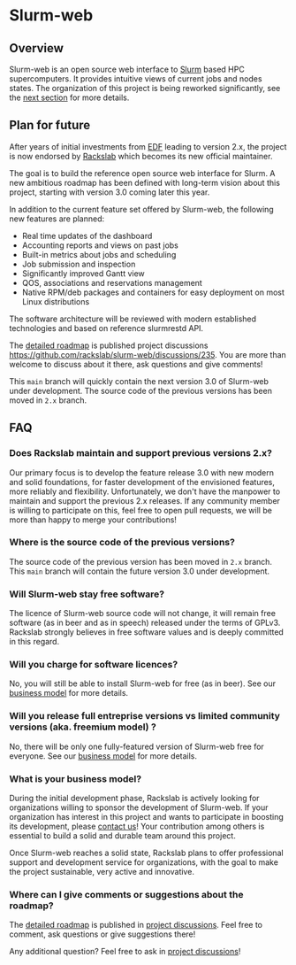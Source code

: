 # Slurm-web

## Overview

Slurm-web is an open source web interface to [Slurm](https://slurm.schedmd.com/)
based HPC supercomputers. It provides intuitive views of current jobs and nodes
states. The organization of this project is being reworked significantly, see
the [next section](#plan-for-future) for more details.

## Plan for future

After years of initial investments from [EDF](https://www.edf.fr/en) leading to
version 2.x, the project is now endorsed by [Rackslab](https://rackslab.io)
which becomes its new official maintainer.

The goal is to build the reference open source web interface for Slurm. A new
ambitious roadmap has been defined with long-term vision about this project,
starting with version 3.0 coming later this year.

In addition to the current feature set offered by Slurm-web, the following new
features are planned:

- Real time updates of the dashboard
- Accounting reports and views on past jobs
- Built-in metrics about jobs and scheduling
- Job submission and inspection
- Significantly improved Gantt view
- QOS, associations and reservations management
- Native RPM/deb packages and containers for easy deployment on most Linux distributions

The software architecture will be reviewed with modern established technologies
and based on reference slurmrestd API.

The [detailed roadmap](https://github.com/rackslab/slurm-web/discussions/235) is
published project discussions https://github.com/rackslab/slurm-web/discussions/235.
You are more than welcome to discuss about it there, ask questions and give
comments!

This `main` branch will quickly contain the next version 3.0 of Slurm-web under
development. The source code of the previous versions has been moved in `2.x`
branch.

## FAQ

### Does Rackslab maintain and support previous versions 2.x?

Our primary focus is to develop the feature release 3.0 with new modern and
solid foundations, for faster development of the envisioned features, more
reliably and flexibility. Unfortunately, we don't have the manpower to maintain
and support the previous 2.x releases. If any community member is willing to
participate on this, feel free to open pull requests, we will be more than happy
to merge your contributions!

### Where is the source code of the previous versions?

The source code of the previous version has been moved in `2.x` branch. This
`main` branch will contain the future version 3.0 under development.

### Will Slurm-web stay free software?

The licence of Slurm-web source code will not change, it will remain free
software (as in beer and as in speech) released under the terms of GPLv3.
Rackslab strongly believes in free software values and is deeply committed in
this regard.

### Will you charge for software licences?

No, you will still be able to install Slurm-web for free (as in beer). See our
[business model](#what-is-your-business-model) for more details.

### Will you release full entreprise versions vs limited community versions (aka. freemium model) ?

No, there will be only one fully-featured version of Slurm-web free for
everyone. See our [business model](#what-is-your-business-model) for more
details.

### What is your business model?

During the initial development phase, Rackslab is actively looking for
organizations willing to sponsor the development of Slurm-web. If your
organization has interest in this project and wants to participate in boosting
its development, please [contact us](https://rackslab.io/en/contact/)! Your
contribution among others is essential to build a solid and durable team around
this project.

Once Slurm-web reaches a solid state, Rackslab plans to offer professional
support and development service for organizations, with the goal to make the
project sustainable, very active and innovative.

### Where can I give comments or suggestions about the roadmap?

The [detailed roadmap](https://github.com/rackslab/slurm-web/discussions/235) is
published in [project discussions](https://github.com/rackslab/slurm-web/discussions).
Feel free to comment, ask questions or give suggestions there!

Any additional question? Feel free to ask in
[project discussions](https://github.com/rackslab/slurm-web/discussions)!
